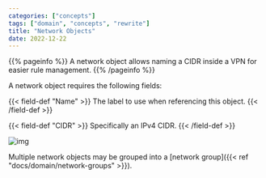 ```yaml
---
categories: ["concepts"]
tags: ["domain", "concepts", "rewrite"]
title: "Network Objects"
date: 2022-12-22
---
```


{{% pageinfo %}}
A network object allows naming a CIDR inside a VPN for easier rule management.
{{% /pageinfo %}}

A network object requires the following fields:

{{< field-def "Name" >}}
The label to use when referencing this object.
{{< /field-def >}}

{{< field-def "CIDR" >}}
Specifically an IPv4 CIDR.
{{< /field-def >}}

![img](/docs/domain/network-objects.png)


Multiple network objects may be grouped into a [network group]({{< ref "docs/domain/network-groups" >}}).
